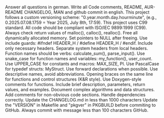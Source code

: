 Answer all questions in german.
Write all Code comments, README, AUR-README CHANGELOG, MAN and github commit in english.
This project follows a custom versioning scheme: "0.year.month.day.hourminute", (e.g., 0.2025.07.08.1759 = Year 2025, July 8th, 17:59).
This project uses C99 standard. All code should be compliant with ISO/IEC 9899:1999 (C99).
Always check return values of malloc(), calloc(), realloc().
Free all dynamically allocated memory.
Set pointers to NULL after freeing.
Use include guards: #ifndef HEADER_H / #define HEADER_H / #endif.
Include only necessary headers.
Separate system headers from local headers.
Function names should be verbs: calculate_sum(), parse_input().
Use snake_case for function names and variables: my_function(), user_count.
Use UPPER_CASE for constants and macros: MAX_SIZE, PI.
Use PascalCase for typedef structs: MyStruct.
Use forward declarations when possible.
Use descriptive names, avoid abbreviations.
Opening braces on the same line for functions and control structures (K&R style).
Use Doxygen-style comments for functions.
Include brief description, parameters, return values, and examples.
Document complex algorithms and data structures.
Add comments for non-obvious code sections.
Handle dependencies correctly.
Update the CHANGELOG.md in less than 1000 characters
Update the "VERSION" in Makefile and "pkgver" in PKGBUILD before commiting to GitHub.
Always commit with message less than 100 characters GitHub.